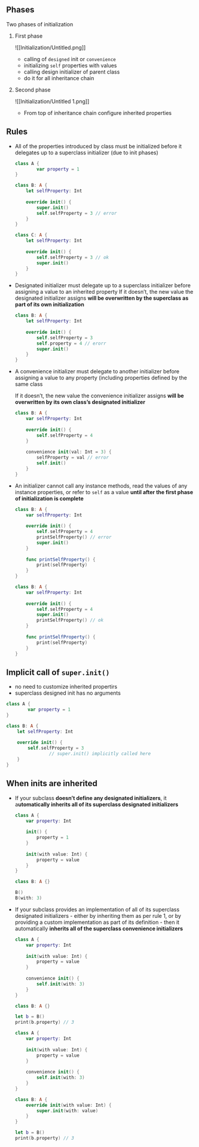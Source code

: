 ## Phases

Two phases of initialization

1. First phase
    
    ![[Initialization/Untitled.png]]
    
    - calling of `designed` init or `convenience`
    - initializing `self` properties with values
    - calling design initializer of parent class
    - do it for all inheritance chain
2. Second phase
    
    ![[Initialization/Untitled 1.png]]
    
    - From top of inheritance chain configure inherited properties

## Rules

- All of the properties introduced by class must be initialized before it delegates up to a superclass initializer (due to init phases)
    
    ```swift
    class A {
    		var property = 1
    }
    
    class B: A {
        let selfProperty: Int
        
        override init() {
            super.init()
            self.selfProperty = 3 // error
        }
    }
    
    class C: A {
        let selfProperty: Int
        
        override init() {
            self.selfProperty = 3 // ok
            super.init()
        }
    }
    ```
    
- Designated initializer must delegate up to a superclass initializer before assigning a value to an inherited property
If it doesn’t, the new value the designated initializer assigns **will be overwritten by the superclass as part of its own initialization**
    
    ```swift
    class B: A {
        let selfProperty: Int
        
        override init() {
            self.selfProperty = 3
            self.property = 4 // erorr
            super.init()
        }
    }
    ```
    
- A convenience initializer must delegate to another initializer before assigning a value to any property (including properties defined by the same class
    
    If it doesn’t, the new value the convenience initializer assigns **will be overwritten by its own class’s designated initializer**
    
    ```swift
    class B: A {
        var selfProperty: Int
        
        override init() {
            self.selfProperty = 4
        }
        
        convenience init(val: Int = 3) {
            selfProperty = val // error
            self.init() 
        }
    }
    ```
    
- An initializer cannot call any instance methods, read the values of any instance properties, or refer to `self` as a value **until after the first phase of initialization is complete**
    
    ```swift
    class B: A {
        var selfProperty: Int
        
        override init() {
            self.selfProperty = 4
            printSelfProperty() // error
            super.init()
        }
        
        func printSelfProperty() {
            print(selfProperty)
        }
    }
    
    class B: A {
        var selfProperty: Int
        
        override init() {
            self.selfProperty = 4
            super.init()
            printSelfProperty() // ok
        }
        
        func printSelfProperty() {
            print(selfProperty)
        }
    }
    ```
    

## Implicit call of `super.init()`

- no need to customize inherited propertirs
- superclass designed init has no arguments

```swift
class A {
		var property = 1
}

class B: A {
    let selfProperty: Int
    
    override init() {
        self.selfProperty = 3
				// super.init() implicitly called here
    }
}
```

## When inits are inherited

- If your subclass **doesn’t define any designated initializers**, it a**utomatically inherits all of its superclass designated initializers**
    
    ```swift
    class A {
        var property: Int
        
        init() {
            property = 1
        }
        
        init(with value: Int) {
            property = value
        }
    }
    
    class B: A {}
    
    B()
    B(with: 3)
    ```
    
- If your subclass provides an implementation of all of its superclass designated initializers - either by inheriting them as per rule 1, or by providing a custom implementation as part of its definition - then it automatically **inherits all of the superclass convenience initializers**
    
    ```swift
    class A {
        var property: Int
            
        init(with value: Int) {
            property = value
        }
        
        convenience init() {
            self.init(with: 3)
        }
    }
    
    class B: A {}
    
    let b = B()
    print(b.property) // 3
    ```
    
    ```swift
    class A {
        var property: Int
            
        init(with value: Int) {
            property = value
        }
        
        convenience init() {
            self.init(with: 3)
        }
    }
    
    class B: A {
        override init(with value: Int) {
            super.init(with: value)
        }
    }
    
    let b = B()
    print(b.property) // 3
    ```